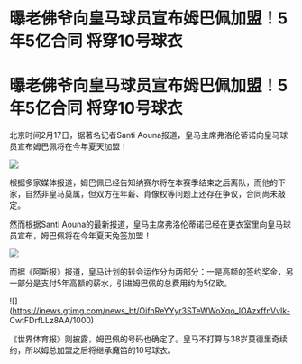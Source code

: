 # 曝老佛爷向皇马球员宣布姆巴佩加盟！5年5亿合同 将穿10号球衣

# 曝老佛爷向皇马球员宣布姆巴佩加盟！5年5亿合同 将穿10号球衣

北京时间2月17日，据著名记者Santi Aouna报道，皇马主席弗洛伦蒂诺向皇马球员宣布姆巴佩将在今年夏天加盟！

![](https://inews.gtimg.com/news_bt/O66wp4o6JQeB_TFNk04VJ2xuJd59nko6L9a3uwTIRzthcAA/1000)

根据多家媒体报道，姆巴佩已经告知纳赛尔将在本赛季结束之后离队，而他的下家，自然非皇马莫属，但双方在年薪、肖像权等问题上还存在争议，合同尚未敲定。

然而根据Santi Aouna的最新报道，皇马主席弗洛伦蒂诺已经在更衣室里向皇马球员宣布，姆巴佩将在今年夏天免签加盟！

![](https://inews.gtimg.com/news_bt/OUrXdmdPZAi5ecJ87EAj-72rHd3ib1uVpFXf5CWhTldkUAA/1000)

而据《阿斯报》报道，皇马计划的转会运作分为两部分：一是高额的签约奖金，另一部分是支付5年高额的薪水，引进姆巴佩的总费用约为5亿欧。

![](https://inews.gtimg.com/news_bt/OifnReYYyr3STeWWoXqo_lOAzxffnVvIk-
CwtFDrfLLz8AA/1000)

《世界体育报》则披露，姆巴佩的号码也确定了。皇马不打算与38岁莫德里奇续约，所以姆总加盟之后将继承魔笛的10号球衣。

